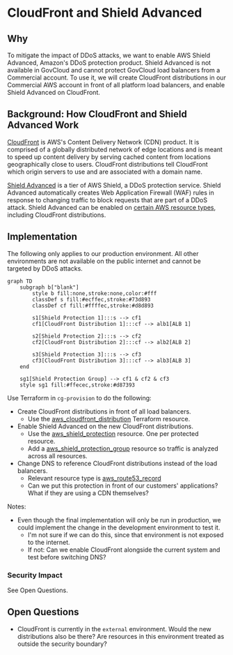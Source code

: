 # CloudFront and Shield Advanced

## Why

To mitigate the impact of DDoS attacks, we want to enable AWS Shield Advanced, Amazon's DDoS protection product. Shield Advanced is not available in GovCloud and cannot protect GovCloud load balancers from a Commercial account. To use it, we will create CloudFront distributions in our Commercial AWS account in front of all platform load balancers, and enable Shield Advanced on CloudFront.

## Background: How CloudFront and Shield Advanced Work

[CloudFront](https://docs.aws.amazon.com/AmazonCloudFront/latest/DeveloperGuide/Introduction.html) is AWS's Content Delivery Network (CDN) product. It is comprised of a globally distributed network of edge locations and is meant to speed up content delivery by serving cached content from locations geographically close to users. CloudFront distributions tell CloudFront which origin servers to use and are associated with a domain name.

[Shield Advanced](https://docs.aws.amazon.com/waf/latest/developerguide/ddos-advanced-summary.html) is a tier of AWS Shield, a DDoS protection service. Shield Advanced automatically creates Web Application Firewall (WAF) rules in response to changing traffic to block requests that are part of a DDoS attack. Shield Advanced can be enabled on [certain AWS resource types](https://docs.aws.amazon.com/waf/latest/developerguide/ddos-advanced-summary-protected-resources.html), including CloudFront distributions.

## Implementation

The following only applies to our production environment. All other environments are not available on the public internet and cannot be targeted by DDoS attacks.

```mermaid
graph TD
    subgraph b["blank"]
        style b fill:none,stroke:none,color:#fff
        classDef s fill:#ecffec,stroke:#73d893
        classDef cf fill:#ffffec,stroke:#d8d893

        s1[Shield Protection 1]:::s --> cf1
        cf1[CloudFront Distribution 1]:::cf --> alb1[ALB 1]

        s2[Shield Protection 2]:::s --> cf2
        cf2[CloudFront Distribution 2]:::cf --> alb2[ALB 2]

        s3[Shield Protection 3]:::s --> cf3
        cf3[CloudFront Distribution 3]:::cf --> alb3[ALB 3]
    end

    sg1[Shield Protection Group] --> cf1 & cf2 & cf3
    style sg1 fill:#ffecec,stroke:#d87393
```

Use Terraform in `cg-provision` to do the following:

* Create CloudFront distributions in front of all load balancers.
    * Use the [aws_cloudfront_distribution](https://registry.terraform.io/providers/hashicorp/aws/latest/docs/resources/cloudfront_distribution) Terraform resource.
* Enable Shield Advanced on the new CloudFront distributions.
    * Use the [aws_shield_protection](https://registry.terraform.io/providers/hashicorp/aws/latest/docs/resources/shield_protection) resource. One per protected resource.
    * Add a [aws_shield_protection_group](https://registry.terraform.io/providers/hashicorp/aws/latest/docs/resources/shield_protection_group) resource so traffic is analyzed across all resources.
* Change DNS to reference CloudFront distributions instead of the load balancers.
    * Relevant resource type is [aws_route53_record]()
    * Can we put this protection in front of our customers' applications? What if they are using a CDN themselves?

Notes:

* Even though the final implementation will only be run in production, we could implement the change in the development environment to test it.
    * I'm not sure if we can do this, since that environment is not exposed to the internet.
    * If not: Can we enable CloudFront alongside the current system and test before switching DNS?

### Security Impact

See Open Questions.

## Open Questions

* CloudFront is currently in the `external` environment. Would the new distributions also be there? Are resources in this environment treated as outside the security boundary?
